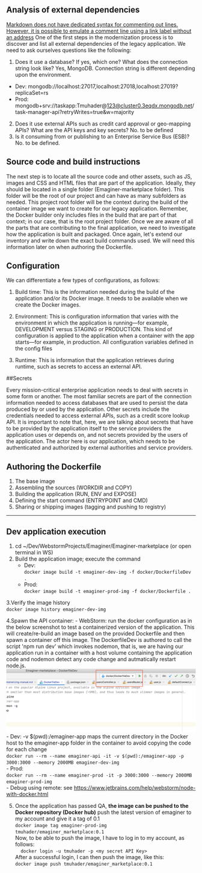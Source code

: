 ## Analysis of external dependencies
   [Markdown does not have dedicated syntax for commenting out lines. However, it is possible to emulate a comment line using a link label without an address]()
   One of the first steps in the modernization process is to discover and list all external dependencies of the legacy application.
   We need to ask ourselves questions like the following: 
   1. Does it use a database? If yes, which one? What does the connection string look like? 
   Yes, MongoDB. Connection string is different depending upon the environment.
   - Dev: mongodb://localhost:27017,localhost:27018,localhost:27019?replicaSet=rs
   - Prod: mongodb+srv://taskapp:Tmuhader@123@cluster0.3eqdx.mongodb.net/task-manager-api?retryWrites=true&w=majority
   2. Does it use external APIs such as credit card approval or geo-mapping APIs? What are the API keys and key secrets? 
No. to be defined
   3. Is it consuming from or publishing to an Enterprise Service Bus (ESB)?
No. to be defined.
  

## Source code and build instructions
  
The next step is to locate all the source code and other assets, such as JS, images and CSS and HTML files that are part of the application. 
Ideally, they should be located in a single folder (Emaginer-marketplace folder). This folder will be the root of our project and can have as many 
subfolders as needed. This project root folder will be the context during the build of the container image we want to create for 
our legacy application. Remember, the Docker builder only includes files in the build that are part of that context; in our case,
 that is the root project folder.
Once we are aware of all the parts that are contributing to the final application, we need to investigate how the application 
is built and packaged. Once again, let's extend our inventory and write down the exact build commands used. We will need 
this information later on when authoring the Dockerfile.
                      
                      
## Configuration
           
We can differentiate a few types of configurations, as follows: 
1. Build time: This is the information needed during the build of the application and/or its Docker image. It needs to be available 
when we create the Docker images. 

2. Environment: This is configuration information that varies with the environment in which the application is running—for 
example, DEVELOPMENT versus STAGING or PRODUCTION. This kind of configuration is applied to the application when a container 
with the app starts—for example, in production. 
All configuration variables defined in the config files
3. Runtime: This is information that the application retrieves during runtime, such as secrets to access an external API.

##Secrets

Every mission-critical enterprise application needs to deal with secrets in some form or another. The most familiar secrets 
are part of the connection information needed to access databases that are used to persist the data produced by or used by 
the application. Other secrets include the credentials needed to access external APIs, such as a credit score lookup API. 
It is important to note that, here, we are talking about secrets that have to be provided by the application itself to 
the service providers the application uses or depends on, and not secrets provided by the users of the application. 
The actor here is our application, which needs to be authenticated and authorized by external authorities and service providers.

## Authoring the Dockerfile
1. The base image
2. Assembling the sources (WORKDIR and COPY)
3. Building the application (RUN, ENV and EXPOSE)
4. Defining the start command (ENTRYPOINT and CMD)
5. Sharing or shipping images (tagging and pushing to registry)
---
## Dev application execution
1. cd  ~/Dev/WebstormProjects/Emaginer/Emaginer-marketplace (or open terminal in WS)
2. Build the application image; execute the command  
    - Dev:  
        `
        docker image build -t emaginer-dev-img -f docker/DockerfileDev .
        `
    - Prod:  
        `
        docker image build -t emaginer-prod-img -f docker/Dockerfile .
        `

3.Verify the image history  
    `
    docker image history emaginer-dev-img
    `
    
4.Spawn the API container: 
    - WebStorm: run the docker configuration as in the below screenshot to test a containerized version of the application. This
    will create/re-build an image based on the provided Dockerfile and then spawn a container off this image. The DockerfileDev is authored
    to call the script 'npm run dev' which invokes nodemon, that is, we are having our application run in a container with a host volume containing the application code and nodemon detect any code change and autmatically restart node.js.  
    ![WebStorm Docker Configurations](WS-Docker-configuration.png)       
    - Dev: 
    -v $(pwd):/emaginer-app maps the current directory in the Docker host to the emaginer-app folder in the container to avoid copying the code for each change   
    `
    docker run --rm --name emaginer-api -it -v $(pwd):/emaginer-app -p 3000:3000 --memory 2000MB emaginer-dev-img
    `  
    - Prod:  
    `
    docker run --rm --name emaginer-prod -it -p 3000:3000 --memory 2000MB emaginer-prod-img
    `  
    - Debug using remote: see https://www.jetbrains.com/help/webstorm/node-with-docker.html  
  
5. Once the application has passed QA, **the image can be pushed to the Docker repository (Docker hub)**
push the latest version of emaginer to my account and give it a tag of 0.1  
`
docker image tag emaginer-prod-img tmuhader/emaginer_marketplace:0.1 
`  
Now, to be able to push the image, I have to log in to my account, as follows:  
`  
docker login -u tmuhader -p <my secret API Key>
`  
After a successful login, I can then push the image, like this:  
`
docker image push tmuhader/emaginer_marketplace:0.1
`

